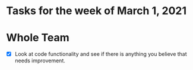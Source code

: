 # Tasks for the week of March 1, 2021 #

# Whole Team #

-[X] Look at code functionality and see if there is anything you believe that needs improvement.
